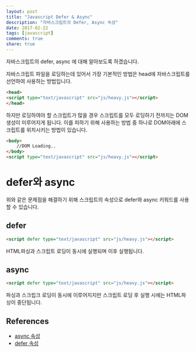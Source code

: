 ```yaml
---
layout: post
title: "Javascript Defer & Async"
description: "자바스크립트의 Defer, Async 속성"
date: 2017-02-22
tags: [javascript]
comments: true
share: true
---
```


자바스크립트의 defer, async 에 대해 알아보도록 하겠습니다.

자바스크립트 파일을 로딩하는데 있어서 가장 기본적인 방법은 head에 자바스크립트를 선언하여 사용하는 방법입니다.

```html
<head>
<script type="text/javascript" src="js/heavy.js"></script>
</head>
```

하지만 로딩하여야 할 스크립트가 많을 경우 스크립트를 모두 로딩하기 전까지는 DOM 생성이 미루어지게 됩니다.
이를 피하기 위해 사용하는 방법 중 하나로 DOM아래에 스크립트를 위치시키는 방법이 있습니다. 


```html
<body>
	//DOM Loading..
</body>
<script type="text/javascript" src="js/heavy.js"></script>
```


# defer와 async
위와 같은 문제점을 해결하기 위해 스크립트의 속성으로 defer와 async 키워드를 사용할 수 있습니다.

## defer

```html
<script defer type="text/javascript" src="js/heavy.js"></script>
```

HTML파싱과 스크립트 로딩이 동시에 실행되며 이후 실행됩니다.

## async

```html
<script defer type="text/javascript" src="js/heavy.js"></script>
```

파싱과 스크립크 로딩이 동시에 이루어지지만 스크립트 로딩 후 실행 시에는
HTML파싱이 중단됩니다.


## References
- [async 속성][link1]
- [defer 속성][link2]

[link1]: http://html5ref.clearboth.org/doku.php?id=html5:attribute:async_script
[link2]: http://html5ref.clearboth.org/doku.php?id=html5:attribute:defer_script